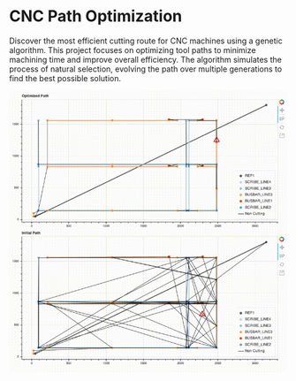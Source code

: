 # CNC Path Optimization

Discover the most efficient cutting route for CNC machines using a genetic algorithm. This project focuses on optimizing tool paths to minimize machining time and improve overall efficiency. The algorithm simulates the process of natural selection, evolving the path over multiple generations to find the best possible solution.

![Visualization of the Optimization Process](visualization.gif)
